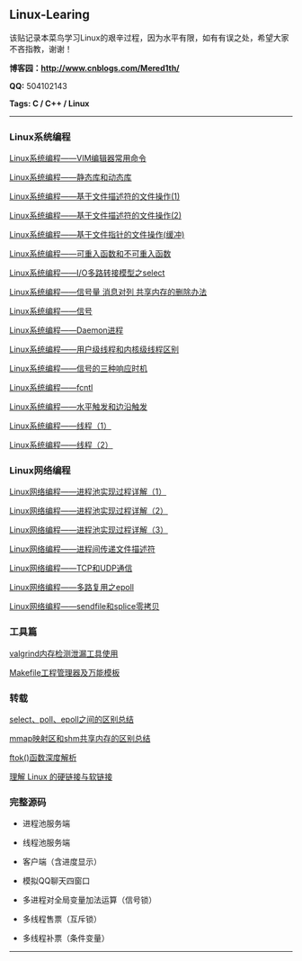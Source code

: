 ## Linux-Learing

该贴记录本菜鸟学习Linux的艰辛过程，因为水平有限，如有有误之处，希望大家不吝指教，谢谢！

**博客园：http://www.cnblogs.com/Mered1th/**

**QQ:** 504102143

**Tags: C / C++ / Linux**

***


### Linux系统编程

[Linux系统编程——VIM编辑器常用命令](https://www.cnblogs.com/Mered1th/p/10686909.html)

[Linux系统编程——静态库和动态库](https://www.cnblogs.com/Mered1th/p/10685962.html)

[Linux系统编程——基于文件描述符的文件操作(1)](https://www.cnblogs.com/Mered1th/p/10699085.html)

[Linux系统编程——基于文件描述符的文件操作(2)](https://www.cnblogs.com/Mered1th/p/10702218.html)

[Linux系统编程——基于文件指针的文件操作(缓冲)](https://www.cnblogs.com/Mered1th/p/10704794.html)

[Linux系统编程——可重入函数和不可重入函数](https://www.cnblogs.com/Mered1th/p/10743337.html)

[Linux系统编程——I/O多路转接模型之select](https://www.cnblogs.com/Mered1th/p/10703634.html)

[Linux系统编程——信号量 消息对列 共享内存的删除办法](https://www.cnblogs.com/Mered1th/p/10744776.html)

[Linux系统编程——信号](https://www.cnblogs.com/Mered1th/p/10744825.html)

[Linux系统编程——Daemon进程](https://www.cnblogs.com/Mered1th/p/10744946.html)

[Linux系统编程——用户级线程和内核级线程区别](https://www.cnblogs.com/Mered1th/p/10745137.html)

[Linux系统编程——信号的三种响应时机](https://www.cnblogs.com/Mered1th/p/10767001.html)

[Linux系统编程——fcntl](https://www.cnblogs.com/Mered1th/p/10786323.html)

[Linux系统编程——水平触发和边沿触发](https://www.cnblogs.com/Mered1th/p/10786863.html)

[Linux系统编程——线程（1）](https://www.cnblogs.com/Mered1th/p/10801287.html)

[Linux系统编程——线程（2）](https://www.cnblogs.com/Mered1th/p/10803533.html)



### Linux网络编程

[Linux网络编程——进程池实现过程详解（1）](https://www.cnblogs.com/Mered1th/p/10859244.html)

[Linux网络编程——进程池实现过程详解（2）](https://www.cnblogs.com/Mered1th/p/10781243.html)

[Linux网络编程——进程池实现过程详解（3）](https://www.cnblogs.com/Mered1th/p/10797315.html)

[Linux网络编程——进程间传递文件描述符](https://www.cnblogs.com/Mered1th/p/10771553.html)

[Linux网络编程——TCP和UDP通信](https://www.cnblogs.com/Mered1th/p/10803634.html)

[Linux网络编程——多路复用之epoll](https://www.cnblogs.com/Mered1th/p/10803663.html)


[Linux网络编程——sendfile和splice零拷贝](https://www.cnblogs.com/Mered1th/p/10859396.html)


### 工具篇

[valgrind内存检测泄漏工具使用](https://www.cnblogs.com/Mered1th/p/10799832.html)

[Makefile工程管理器及万能模板](https://www.cnblogs.com/Mered1th/p/10703685.html)




### 转载

[select、poll、epoll之间的区别总结](https://www.cnblogs.com/Mered1th/p/10786084.html)

[mmap映射区和shm共享内存的区别总结](https://www.cnblogs.com/Mered1th/p/10744749.html)

[ftok()函数深度解析](https://www.cnblogs.com/Mered1th/p/10743362.html)

[理解 Linux 的硬链接与软链接](https://www.cnblogs.com/Mered1th/p/10703965.html)

### 完整源码

- 进程池服务端

- 线程池服务端

- 客户端（含进度显示）

- 模拟QQ聊天四窗口

- 多进程对全局变量加法运算（信号锁）

- 多线程售票（互斥锁）

- 多线程补票（条件变量）


***
